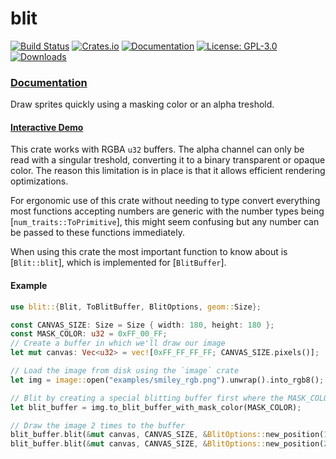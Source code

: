 # blit

[![Build Status](https://github.com/tversteeg/blit/workflows/CI/badge.svg)](https://github.com/tversteeg/blit/actions?workflow=CI)
[![Crates.io](https://img.shields.io/crates/v/blit.svg)](https://crates.io/crates/blit)
[![Documentation](https://docs.rs/blit/badge.svg)](https://docs.rs/blit)
[![License: GPL-3.0](https://img.shields.io/crates/l/blit.svg)](#license)
[![Downloads](https://img.shields.io/crates/d/blit.svg)](#downloads)

### [Documentation](https://docs.rs/blit/)

<!-- cargo-rdme start -->

Draw sprites quickly using a masking color or an alpha treshold.

#### [Interactive Demo](https://tversteeg.nl/blit/showcase)

This crate works with RGBA `u32` buffers.
The alpha channel can only be read with a singular treshold, converting it to a binary transparent or opaque color.
The reason this limitation is in place is that it allows efficient rendering optimizations.

For ergonomic use of this crate without needing to type convert everything most functions accepting numbers are generic with the number types being [`num_traits::ToPrimitive`], this might seem confusing but any number can be passed to these functions immediately.

When using this crate the most important function to know about is [`Blit::blit`], which is implemented for [`BlitBuffer`].

#### Example

```rust
use blit::{Blit, ToBlitBuffer, BlitOptions, geom::Size};

const CANVAS_SIZE: Size = Size { width: 180, height: 180 };
const MASK_COLOR: u32 = 0xFF_00_FF;
// Create a buffer in which we'll draw our image
let mut canvas: Vec<u32> = vec![0xFF_FF_FF_FF; CANVAS_SIZE.pixels()];

// Load the image from disk using the `image` crate
let img = image::open("examples/smiley_rgb.png").unwrap().into_rgb8();

// Blit by creating a special blitting buffer first where the MASK_COLOR will be the color that will be made transparent
let blit_buffer = img.to_blit_buffer_with_mask_color(MASK_COLOR);

// Draw the image 2 times to the buffer
blit_buffer.blit(&mut canvas, CANVAS_SIZE, &BlitOptions::new_position(10, 10));
blit_buffer.blit(&mut canvas, CANVAS_SIZE, &BlitOptions::new_position(20, 20));
```

<!-- cargo-rdme end -->
